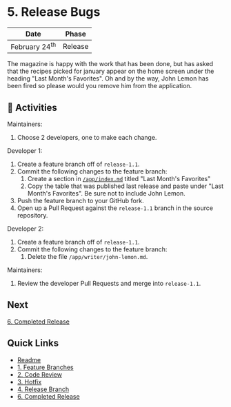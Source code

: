 # 5. Release Bugs

| Date | Phase |
| --- | --- |
|  February 24<sup>th</sup> | Release |

The magazine is happy with the work that has been done, but has asked that the recipes picked for january appear on the home screen under the heading "Last Month's Favorites". Oh and by the way, John Lemon has been fired so please would you remove him from the application.

## :running: Activities

Maintainers:

1. Choose 2 developers, one to make each change.

Developer 1:

1. Create a feature branch off of `release-1.1`.
2. Commit the following changes to the feature branch:
    1. Create a section in [`/app/index.md`](/app/index.md) titled "Last Month's Favorites"
    2. Copy the table that was published last release and paste under "Last Month's Favorites". Be sure not to include John Lemon.
3. Push the feature branch to your GitHub fork.
4. Open up a Pull Request against the `release-1.1` branch in the source repository.

Developer 2:

1. Create a feature branch off of `release-1.1`.
2. Commit the following changes to the feature branch:
    1. Delete the file `/app/writer/john-lemon.md`.

Maintainers:

1. Review the developer Pull Requests and merge into `release-1.1`.

## Next

[6. Completed Release](/6-completed-release.md)

## Quick Links

- [Readme](../readme.md)
- [1. Feature Branches](1-feature-branches.md)
- [2. Code Review](2-code-review.md)
- [3. Hotfix](3-hotfix.md)
- [4. Release Branch](4-release-branch.md)
- [6. Completed Release](6-completed-release.md)
